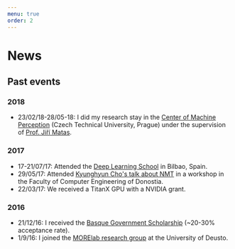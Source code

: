 ```yaml
---
menu: true
order: 2
---
```


# News

## Past events

### 2018

* 23/02/18-28/05-18: I did my research stay in the [Center of Machine Perception](http://cmp.felk.cvut.cz/) (Czech Technical University, Prague) under the supervision of [Prof. Jiří Matas](http://cmp.felk.cvut.cz/~matas/).

### 2017

* 17-21/07/17: Attended the [Deep Learning School](http://grammars.grlmc.com/DeepLearn2017/) in Bilbao, Spain.
* 29/05/17: Attended [Kyunghyun Cho's talk about NMT](https://twitter.com/IxaGroup/status/869161101157572608) in a workshop in the Faculty of Computer Engineering of Donostia.
* 22/03/17: We received a TitanX GPU with a NVIDIA grant.

### 2016

* 21/12/16: I received the [Basque Government Scholarship](https://morelab.deusto.es/news/view/new-predoctoral-grants-for-morelab-members/) (~20-30% acceptance rate).
* 1/9/16: I joined the [MORElab research group](https://morelab.deusto.es/) at the University of Deusto.
